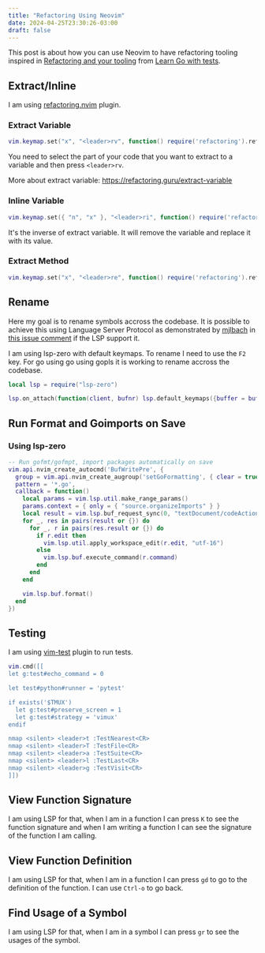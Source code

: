 ```yaml
---
title: "Refactoring Using Neovim"
date: 2024-04-25T23:30:26-03:00
draft: false
---
```


This post is about how you can use Neovim to have refactoring tooling inspired in [Refactoring and your tooling](https://quii.gitbook.io/learn-go-with-tests/go-fundamentals/install-go#refactoring-and-your-tooling) from [Learn Go with tests](https://quii.gitbook.io/learn-go-with-tests).

## Extract/Inline

I am using [refactoring.nvim](https://github.com/ThePrimeagen/refactoring.nvim) plugin.

### Extract Variable

```lua
vim.keymap.set("x", "<leader>rv", function() require('refactoring').refactor('Extract Variable') end)
```

You need to select the part of your code that you want to extract to a variable and then press `<leader>rv`.

More about extract variable: https://refactoring.guru/extract-variable

### Inline Variable

```lua
vim.keymap.set({ "n", "x" }, "<leader>ri", function() require('refactoring').refactor('Inline Variable') end)
```

It's the inverse of extract variable. It will remove the variable and replace it with its value.

### Extract Method

```lua
vim.keymap.set("x", "<leader>re", function() require('refactoring').refactor('Extract Function') end)
```

## Rename

Here my goal is to rename symbols accross the codebase. It is possible to achieve this using Language Server Protocol as demonstrated by [mjlbach](https://github.com/mjlbach) in [this issue comment](https://github.com/neovim/nvim-lspconfig/issues/995#issuecomment-873471945) if the LSP support it.

I am using lsp-zero with default keymaps. To rename I need to use the `F2` key.
For go using go using gopls it is working to rename accross the codebase.

```lua
local lsp = require("lsp-zero")

lsp.on_attach(function(client, bufnr) lsp.default_keymaps({buffer = bufnr}) end)
```

## Run Format and Goimports on Save

### Using lsp-zero

```lua
-- Run gofmt/gofmpt, import packages automatically on save
vim.api.nvim_create_autocmd('BufWritePre', {
  group = vim.api.nvim_create_augroup('setGoFormatting', { clear = true }),
  pattern = '*.go',
  callback = function()
    local params = vim.lsp.util.make_range_params()
    params.context = { only = { "source.organizeImports" } }
    local result = vim.lsp.buf_request_sync(0, "textDocument/codeAction", params, 2000)
    for _, res in pairs(result or {}) do
      for _, r in pairs(res.result or {}) do
        if r.edit then
          vim.lsp.util.apply_workspace_edit(r.edit, "utf-16")
        else
          vim.lsp.buf.execute_command(r.command)
        end
      end
    end

    vim.lsp.buf.format()
  end
})
```

## Testing

I am using [vim-test](https://github.com/vim-test/vim-test) plugin to run tests.

```lua
vim.cmd([[
let g:test#echo_command = 0

let test#python#runner = 'pytest'

if exists('$TMUX')
  let g:test#preserve_screen = 1
  let g:test#strategy = 'vimux'
endif

nmap <silent> <leader>t :TestNearest<CR>
nmap <silent> <leader>T :TestFile<CR>
nmap <silent> <leader>a :TestSuite<CR>
nmap <silent> <leader>l :TestLast<CR>
nmap <silent> <leader>g :TestVisit<CR>
]])
```

## View Function Signature

I am using LSP for that, when I am in a function I can press `K` to see the 
function signature and when I am writing a function I can see the signature of
the function I am calling.

## View Function Definition

I am using LSP for that, when I am in a function I can press `gd` to go to the definition of the function. 
I can use `Ctrl-o` to go back.

## Find Usage of a Symbol

I am using LSP for that, when I am in a symbol I can press `gr` to see the usages of the symbol.
